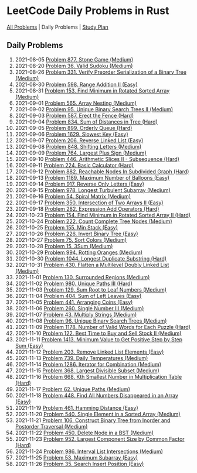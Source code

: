 LeetCode Daily Problems in Rust
===============================

[All Problems](README.md) | Daily Problems | [Study Plan](STUDY_PLAN.md)

Daily Problems
--------------

1. 2021-08-05 [Problem 877. Stone Game (Medium)](problem_0877/)
2. 2021-08-20 [Problem 36. Valid Sudoku (Medium)](problem_0036/)
3. 2021-08-26 [Problem 331. Verify Preorder Serialization of a Binary Tree (Medium)](problem_0331/)
4. 2021-08-30 [Problem 598. Range Addition II (Easy)](problem_0598/)
5. 2021-08-31 [Problem 153. Find Minimum in Rotated Sorted Array (Medium)](problem_0153/)
6. 2021-09-01 [Problem 565. Array Nesting (Medium)](problem_0565/)
7. 2021-09-02 [Problem 95. Unique Binary Search Trees II (Medium)](problem_0095/)
8. 2021-09-03 [Problem 587. Erect the Fence (Hard)](problem_0587/)
9. 2021-09-04 [Problem 834. Sum of Distances in Tree (Hard)](problem_0834/)
10. 2021-09-05 [Problem 899. Orderly Queue (Hard)](problem_0899/)
11. 2021-09-06 [Problem 1629. Slowest Key (Easy)](problem_1629/)
12. 2021-09-07 [Problem 206. Reverse Linked List (Easy)](problem_0206/)
13. 2021-09-08 [Problem 848. Shifting Letters (Medium)](problem_0848/)
14. 2021-09-09 [Problem 764. Largest Plus Sign (Medium)](problem_0764/)
15. 2021-09-10 [Problem 446. Arithmetic Slices II - Subsequence (Hard)](problem_0446/)
16. 2021-09-11 [Problem 224. Basic Calculator (Hard)](problem_0224/)
17. 2021-09-12 [Problem 882. Reachable Nodes In Subdivided Graph (Hard)](problem_0882/)
18. 2021-09-13 [Problem 1189. Maximum Number of Balloons (Easy)](problem_1189/)
19. 2021-09-14 [Problem 917. Reverse Only Letters (Easy)](problem_0917/)
20. 2021-09-15 [Problem 978. Longest Turbulent Subarray (Medium)](problem_0978/)
21. 2021-09-16 [Problem 54. Spiral Matrix (Medium)](problem_0054/)
22. 2021-09-17 [Problem 350. Intersection of Two Arrays II (Easy)](problem_0350/)
23. 2021-09-18 [Problem 282. Expression Add Operators (Hard)](problem_0282/)
24. 2021-10-23 [Problem 154. Find Minimum in Rotated Sorted Array II (Hard)](problem_0154/)
25. 2021-10-24 [Problem 222. Count Complete Tree Nodes (Medium)](problem_0222/)
26. 2021-10-25 [Problem 155. Min Stack (Easy)](problem_0155/)
27. 2021-10-26 [Problem 226. Invert Binary Tree (Easy)](problem_0226/)
28. 2021-10-27 [Problem 75. Sort Colors (Medium)](problem_0075/)
29. 2021-10-28 [Problem 15. 3Sum (Medium)](problem_0015/)
30. 2021-10-29 [Problem 994. Rotting Oranges (Medium)](problem_0994/)
31. 2021-10-30 [Problem 1044. Longest Duplicate Substring (Hard)](problem_1044/)
32. 2021-10-31 [Problem 430. Flatten a Multilevel Doubly Linked List (Medium)](problem_0430/)
33. 2021-11-01 [Problem 130. Surrounded Regions (Medium)](problem_0130/)
34. 2021-11-02 [Problem 980. Unique Paths III (Hard)](problem_0980/)
35. 2021-11-03 [Problem 129. Sum Root to Leaf Numbers (Medium)](problem_0129/)
36. 2021-11-04 [Problem 404. Sum of Left Leaves (Easy)](problem_0404/)
37. 2021-11-05 [Problem 441. Arranging Coins (Easy)](problem_0441/)
38. 2021-11-06 [Problem 260. Single Number III (Medium)](problem_0260/)
39. 2021-11-07 [Problem 43. Multiply Strings (Medium)](problem_0043/)
40. 2021-11-08 [Problem 96. Unique Binary Search Trees (Medium)](problem_0096/)
41. 2021-11-09 [Problem 1178. Number of Valid Words for Each Puzzle (Hard)](problem_1178/)
42. 2021-11-10 [Problem 122. Best Time to Buy and Sell Stock II (Medium)](problem_0122/)
43. 2021-11-11 [Problem 1413. Minimum Value to Get Positive Step by Step Sum (Easy)](problem_1413/)
44. 2021-11-12 [Problem 203. Remove Linked List Elements (Easy)](problem_0203/)
45. 2021-11-13 [Problem 739. Daily Temperatures (Medium)](problem_0739/)
46. 2021-11-14 [Problem 1286. Iterator for Combination (Medium)](problem_1286/)
47. 2021-11-15 [Problem 368. Largest Divisible Subset (Medium)](problem_0368/)
48. 2021-11-16 [Problem 668. Kth Smallest Number in Multiplication Table (Hard)](problem_0668/)
49. 2021-11-17 [Problem 62. Unique Paths (Medium)](problem_0062/)
50. 2021-11-18 [Problem 448. Find All Numbers Disappeared in an Array (Easy)](problem_0448/)
51. 2021-11-19 [Problem 461. Hamming Distance (Easy)](problem_0461/)
52. 2021-11-20 [Problem 540. Single Element in a Sorted Array (Medium)](problem_0540/)
53. 2021-11-21 [Problem 106. Construct Binary Tree from Inorder and Postorder Traversal (Medium)](problem_0106/)
54. 2021-11-22 [Problem 450. Delete Node in a BST (Medium)](problem_0450/)
55. 2021-11-23 [Problem 952. Largest Component Size by Common Factor (Hard)](problem_0952/)
56. 2021-11-24 [Problem 986. Interval List Intersections (Medium)](problem_0986/)
57. 2021-11-25 [Problem 53. Maximum Subarray (Easy)](problem_0053/)
58. 2021-11-26 [Problem 35. Search Insert Position (Easy)](problem_0035/)
